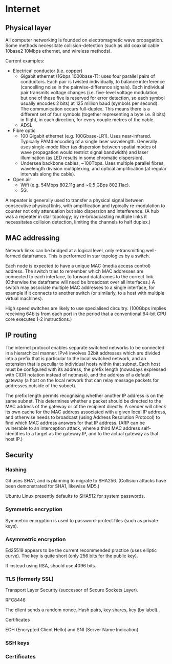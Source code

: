 Internet
========


Physical layer
--------------

All computer networking is founded on electromagnetic wave propagation. Some methods necessitate collision-detection (such as old coaxial cable 10base2 10Mbps ethernet, and wireless methods).

Current examples:
- Electrical conductor (i.e. copper)
  - Gigabit ethernet (1Gbps 1000base-T): uses four parallel pairs of conductors. Each pair is twisted individually, to balance interference (cancelling noise in the pairwise-difference signals). Each individual pair transmits voltage changes (i.e. five-level voltage modulation, but one of these five is reserved for error detection, so each symbol usually encodes 2 bits) at 125 million baud (symbols per second). The communication occurs full-duplex. This means there is a different set of four symbols (together representing a byte i.e. 8 bits) in flight, in each direction, for every couple metres of the cable.
  - ADSL
- Fibre optic
  - 100 Gigabit ethernet (e.g. 100Gbase-LR1). Uses near-infrared. Typically PAM4 encoding of a single laser wavelength. Generally uses single-mode fiber (as dispersion between spatial modes of wave propagation would restrict signal bandwidth) and laser illumination (as LED results in some chromatic dispersion). 
  - Undersea backbone cables, ~100Tbps. Uses multiple parallel fibres, wavelength division multiplexing, and optical amplification (at regular intervals along the cable).
- Open air
  - Wifi (e.g. 54Mbps 802.11g and ~0.5 GBps 802.11ac). 
  - 5G.

A repeater is generally used to transfer a physical signal between consecutive physical links, with amplification and typically re-modulation to counter not only attenuation but also dispersion and interference. (A hub was a repeater in star topology; by re-broadcasting multiple links it necessitates collision detection, limiting the channels to half duplex.)

MAC addressing
--------------

Network links can be bridged at a logical level, only retransmitting well-formed dataframes. This is performed in star topologies by a switch.

Each node is expected to have a unique MAC (media access control) address. The switch tries to remember which MAC addresses are connected to each interface, to forward dataframes to the correct link. (Otherwise the dataframe will need be broadcast over all interfaces.) A switch may associate multiple MAC addresses to a single interface, for example if it connects to another switch (or similarly, to a host with multiple virtual machines). 

High speed switches are likely to use specialised circuitry. (100Gbps implies receiving 64bits from each port in the period that a conventional 64-bit CPU core executes 1-2 instructions.)

IP routing
----------

The internet protocol enables separate switched networks to be connected in a hierarchical manner. IPv4 involves 32bit addresses which are divided into a prefix that is particular to the local switched network, and an extension that is peculiar to individual hosts within that subnet. Each host must be configured with its address, the prefix length (nowadays expressed with CIDR notation instead of netmask), and the address of a default gateway (a host on the local network that can relay message packets for addresses outside of the subnet). 

The prefix length permits recognising whether another IP address is on the same subnet. This determines whether a packet should be directed to the MAC address of the gateway or of the recipient directly. A sender will check its own cache for the MAC address associated with a given local IP address, and otherwise needs to broadcast (using Address Resolution Protocol) to find which MAC address answers for that IP address. (ARP can be vulnerable to an interception attack, where a third MAC address self-identifies to a target as the gateway IP, and to the actual gateway as that host IP.)


Security
--------

### Hashing

Git uses SHA1, and is planning to migrate to SHA256. (Collision attacks have been demonstrated for SHA1, likewise MD5.)

Ubuntu Linux presently defaults to SHA512 for system passwords.

### Symmetric encryption

Symmetric encryption is used to password-protect files (such as private keys). 

### Asymmetric encryption

Ed25519 appears to be the current recommended practice (uses elliptic curve). The key is quite short (only 256 bits for the public key).

If instead using RSA, should use 4096 bits.

### TLS (formerly SSL)

Transport Layer Security (successor of Secure Sockets Layer).

RFC8446

The client sends a random nonce. Hash pairs, key shares, key (by label)..

Certificates

ECH (Encrypted Client Hello) and SNI (Server Name Indication)


### SSH keys

### Certificates


